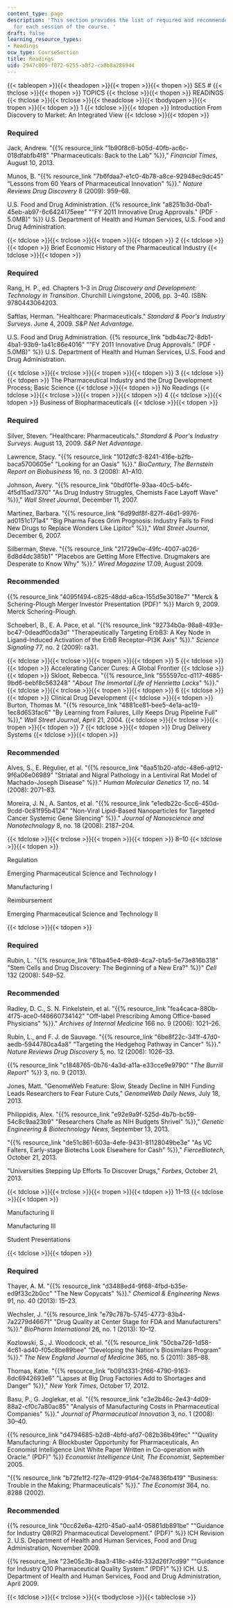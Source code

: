 ```yaml
---
content_type: page
description: 'This section provides the list of required and recommended readings
  for each session of the course. '
draft: false
learning_resource_types:
- Readings
ocw_type: CourseSection
title: Readings
uid: 2947c805-f872-6255-a8f2-ca8b8a286944
---
```

{{< tableopen >}}{{< theadopen >}}{{< tropen >}}{{< thopen >}}
SES #
{{< thclose >}}{{< thopen >}}
TOPICS
{{< thclose >}}{{< thopen >}}
READINGS
{{< thclose >}}{{< trclose >}}{{< theadclose >}}{{< tbodyopen >}}{{< tropen >}}{{< tdopen >}}
1
{{< tdclose >}}{{< tdopen >}}
Introduction From Discovery to Market: An Integrated View
{{< tdclose >}}{{< tdopen >}}

### Required

Jack, Andrew. "{{% resource_link "1b90f8c6-b05d-40fb-ac6c-018dfabfb4f8" "Pharmaceuticals: Back to the Lab" %}}," *Financial Times*, August 10, 2013.

Munos, B. "{{% resource_link "7b6fdaa7-e1c0-4b78-a8ce-92948ec9dc45" "Lessons from 60 Years of Pharmaceutical Innovation" %}}." *Nature Reviews Drug Discovery* 8 (2009): 959–68.

U.S. Food and Drug Administration. {{% resource_link "a8251b3d-0ba1-45eb-ab97-6c6424175eee" "\"FY 2011 Innovative Drug Approvals.\" (PDF - 5.0MB)" %}} U.S. Department of Health and Human Services, U.S. Food and Drug Administration.

{{< tdclose >}}{{< trclose >}}{{< tropen >}}{{< tdopen >}}
2
{{< tdclose >}}{{< tdopen >}}
Brief Economic History of the Pharmaceutical Industry
{{< tdclose >}}{{< tdopen >}}

### Required

Rang, H. P., ed. Chapters 1–3 in *Drug Discovery and Development: Technology in Transition*. Churchill Livingstone, 2006, pp. 3–40. ISBN: 9780443064203.

Saftlas, Herman. "Healthcare: Pharmaceuticals." *Standard & Poor's Industry Surveys*. June 4, 2009. *S&P Net Advantage*.

U.S. Food and Drug Administration. {{% resource_link "bdb4ac72-8db1-4ba1-93b9-1a41c86e4016" "\"FY 2011 Innovative Drug Approvals.\" (PDF - 5.0MB)" %}} U.S. Department of Health and Human Services, U.S. Food and Drug Administration.

{{< tdclose >}}{{< trclose >}}{{< tropen >}}{{< tdopen >}}
3
{{< tdclose >}}{{< tdopen >}}
The Pharmaceutical Industry and the Drug Development Process; Basic Science
{{< tdclose >}}{{< tdopen >}}
No Readings
{{< tdclose >}}{{< trclose >}}{{< tropen >}}{{< tdopen >}}
4
{{< tdclose >}}{{< tdopen >}}
Business of Biopharmaceuticals
{{< tdclose >}}{{< tdopen >}}

### Required

Silver, Steven. "Healthcare: Pharmaceuticals." *Standard & Poor's Industry Surveys*. August 13, 2009. *S&P Net Advantage*.

Lawrence, Stacy. "{{% resource_link "1012dfc3-8241-416e-b2fb-baca5700605e" "Looking for an Oasis" %}}." *BioCentury, The Bernstein Report on Biobusiness* 16, no. 3 (2008): A1–A10.

Johnson, Avery. "{{% resource_link "0bdf0f1e-93aa-40c5-b4fc-4f5d15ad7370" "As Drug Industry Struggles, Chemists Face Layoff Wave" %}}," *Wall Street Journal*, December 11, 2007.

Martinez, Barbara. "{{% resource_link "6d99df8f-827f-46d1-9976-ad0151c171a4" "Big Pharma Faces Grim Prognosis: Industry Fails to Find New Drugs to Replace Wonders Like Lipitor" %}}," *Wall Street Journal*, December 6, 2007.

Silberman, Steve. "{{% resource_link "21729e0e-49fc-4007-a026-6d8d4dc385b1" "Placebos are Getting More Effective. Drugmakers are Desperate to Know Why" %}}." *Wired Magazine* 17.09, August 2009.

### Recommended

{{% resource_link "4095f494-c825-48dd-a6ca-155d5e3018e7" "Merck & Schering-Plough Merger Investor Presentation (PDF)" %}} March 9, 2009. Merck Schering-Plough.

Schoeberl, B., E. A. Pace, et al. "{{% resource_link "92734b0a-98a8-493e-bc47-0deadf0cda3d" "Therapeutically Targeting ErbB3: A Key Node in Ligand-Induced Activation of the ErbB Receptor–PI3K Axis" %}}." *Science Signaling* 77, no. 2 (2009): ra31.

{{< tdclose >}}{{< trclose >}}{{< tropen >}}{{< tdopen >}}
5
{{< tdclose >}}{{< tdopen >}}
Accelerating Cancer Cures: A Global Frontier
{{< tdclose >}}{{< tdopen >}}
Skloot, Rebecca. "{{% resource_link "555597cc-d117-4685-9bd6-bebf8c563248" "*About The Immortal Life of Henrietta Lacks*" %}}."
{{< tdclose >}}{{< trclose >}}{{< tropen >}}{{< tdopen >}}
6
{{< tdclose >}}{{< tdopen >}}
Clinical Drug Development
{{< tdclose >}}{{< tdopen >}}
Burton, Thomas M. "{{% resource_link "4881ce81-bee5-4e1a-ac19-1ec8d653fac6" "By Learning from Failures, Lilly Keeps Drug Pipeline Full" %}}," *Wall Street Journal*, April 21, 2004.
{{< tdclose >}}{{< trclose >}}{{< tropen >}}{{< tdopen >}}
7
{{< tdclose >}}{{< tdopen >}}
Drug Delivery Systems
{{< tdclose >}}{{< tdopen >}}

### Recommended

Alves, S., E. Régulier, et al. "{{% resource_link "6aa51b20-afdc-48e6-a912-9f6a06e06989" "Striatal and Nigral Pathology in a Lentiviral Rat Model of Machado-Joseph Disease" %}}." *Human Molecular Genetics* 17, no. 14 (2008): 2071–83.

Moreira, J. N., A. Santos, et al. "{{% resource_link "e1edb22c-5cc6-450d-9cdd-0c81f95b4124" "Non-Viral Lipid-Based Nanoparticles for Targeted Cancer Systemic Gene Silencing" %}}." *Journal of Nanoscience and Nanotechnology* 8, no. 18 (2008): 2187–204.

{{< tdclose >}}{{< trclose >}}{{< tropen >}}{{< tdopen >}}
8–10
{{< tdclose >}}{{< tdopen >}}

Regulation

Emerging Pharmaceutical Science and Technology I

Manufacturing I

Reimbursement

Emerging Pharmaceutical Science and Technology II

{{< tdclose >}}{{< tdopen >}}

### Required

Rubin, L. "{{% resource_link "61ba45e4-69d8-4ca7-b1a5-5e73e816b318" "Stem Cells and Drug Discovery: The Beginning of a New Era?" %}}" *Cell* 132 (2008): 549–52.

### Recommended

Radley, D. C., S. N. Finkelstein, et al. "{{% resource_link "fea4caca-880b-4f75-ace0-f46660734142" "Off-label Prescribing Among Office-based Physicians" %}}." *Archives of Internal Medicine* 166 no. 9 (2006): 1021–26.

Rubin, L., and F. J. de Sauvage. "{{% resource_link "6be8f22c-341f-47d0-aedb-5944780ca4a8" "Targeting the Hedgehog Pathway in Cancer" %}}." *Nature Reviews Drug Discovery* 5, no. 12 (2006): 1026–33.

{{% resource_link "c1848765-0b76-4a3d-a11a-e33cce9e9790" "*The Burrill Report*" %}} 3, no. 9 (2013).

Jones, Matt. "GenomeWeb Feature: Slow, Steady Decline in NIH Funding Leads Researchers to Fear Future Cuts," *GenomeWeb Daily News*, July 18, 2013.

Philippidis, Alex. "{{% resource_link "e92e9a9f-525d-4b7b-bc59-54c8c9aa23b9" "Researchers Chafe as NIH Budgets Shrivel" %}}," *Genetic Engineering & Biotechnology News*, September 13, 2013.

"{{% resource_link "de51c861-603a-4efe-9431-81128049be3e" "As VC Falters, Early-stage Biotechs Look Elsewhere for Cash" %}}," *FierceBiotech*, October 21, 2013.

"Universities Stepping Up Efforts To Discover Drugs," *Forbes*, October 21, 2013.

{{< tdclose >}}{{< trclose >}}{{< tropen >}}{{< tdopen >}}
11–13
{{< tdclose >}}{{< tdopen >}}

Manufacturing II

Manufacturing III

Student Presentations

{{< tdclose >}}{{< tdopen >}}

### Required

Thayer, A. M. "{{% resource_link "d3488ed4-9f68-4fbd-b35e-ed9f33c2b0cc" "The New Copycats" %}}." *Chemical & Engineering News* 91, no. 40 (2013): 15–23.

Wechsler, J. "{{% resource_link "e79c787b-5745-4773-83b4-7a2279d46671" "Drug Quality at Center Stage for FDA and Manufacturers" %}}." *BioPharm International* 26, no. 1 (2013): 10–12.

Kozlowski, S., J. Woodcock, et al. "{{% resource_link "50cba726-1d58-4c61-ad40-f05c8be89bee" "Developing the Nation's Biosimilars Program" %}}." *The New England Journal of Medicine* 365, no. 5 (2011): 385–88.

Thomas, Katie. "{{% resource_link "b091d331-2f66-4790-9163-6dc6942693e6" "Lapses at Big Drug Factories Add to Shortages and Danger" %}}," *New York Times*, October 17, 2012.

Basu, P., G. Joglekar, et al. "{{% resource_link "c3e2b46c-2e43-4d09-88a2-cf0c7a80ac85" "Analysis of Manufacturing Costs in Pharmaceutical Companies" %}}." *Journal of Pharmaceutical Innovation* 3, no. 1 (2008): 30–40.

{{% resource_link "d4794685-b2d8-4bfd-afd7-082b36b49fec" "\"Quality Manufacturing: A Blockbuster Opportunity for Pharmaceuticals, An Economist Intelligence Unit White Paper Written in Co-operation with Oracle.\" (PDF)" %}} *Economist Intelligence Unit, The Economist*, September 2005.

"{{% resource_link "b72fe1f2-f27e-4129-91d4-2e74836fb419" "Business: Trouble in the Making; Pharmaceuticals" %}}." *The Economist* 364, no. 8288 (2002).

### Recommended

{{% resource_link "0cc62e6a-42f0-45a0-aa14-05861db891be" "\"Guidance for Industry Q8(R2) Pharmaceutical Development.\" (PDF)" %}} ICH Revision 2. U.S. Department of Health and Human Services, Food and Drug Administration, November 2009.

{{% resource_link "23e05c3b-8aa3-418c-a4fd-332d26f7cd99" "\"Guidance for Industry Q10 Pharmaceutical Quality System.\" (PDF)" %}} ICH. U.S. Department of Health and Human Services, Food and Drug Administration, April 2009.

{{< tdclose >}}{{< trclose >}}{{< tbodyclose >}}{{< tableclose >}}